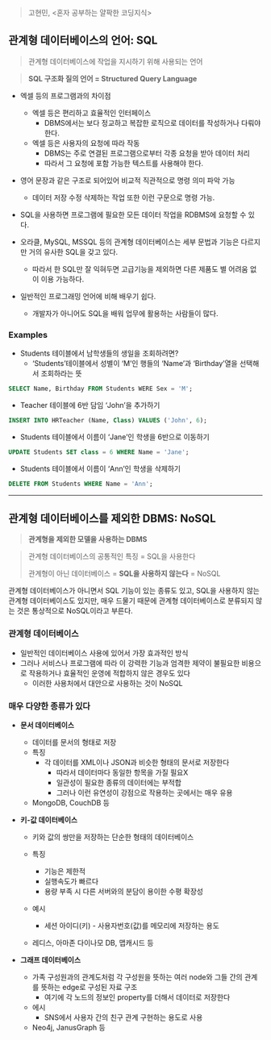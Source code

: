 > 고현민, <혼자 공부하는 얄팍한 코딩지식>

## 관계형 데이터베이스의 언어: SQL

> 관계형 데이터베이스에 작업을 지시하기 위해 사용되는 언어

> **SQL 구조화 질의 언어 = Structured Query Language**

- 엑셀 등의 프로그램과의 차이점

  - 엑셀 등은 편리하고 효율적인 인터페이스
    - DBMS에서는 보다 정교하고 복잡한 로직으로 데이터를 작성하거나 다뤄야한다.
  - 엑셀 등은 사용자의 요청에 따라 작동
    - DBMS는 주로 연결된 프로그램으로부터 각종 요청을 받아 데이터 처리
    - 따라서 그 요청에 포함 가능한 텍스트를 사용해야 한다.

- 영어 문장과 같은 구조로 되어있어 비교적 직관적으로 명령 의미 파악 가능

  - 데이터 저장 수정 삭제하는 작업 또한 이런 구문으로 명령 가능.

- SQL을 사용하면 프로그램에 필요한 모든 데이터 작업을 RDBMS에 요청할 수 있다.

- 오라클, MySQL, MSSQL 등의 관계형 데이터베이스는 세부 문법과 기능은 다르지만 거의 유사한 SQL을 갖고 있다.

  - 따라서 한 SQL만 잘 익혀두면 고급기능을 제외하면 다른 제품도 별 어려움 없이 이용 가능하다.

- 일반적인 프로그래밍 언어에 비해 배우기 쉽다.
  - 개발자가 아니어도 SQL을 배워 업무에 활용하는 사람들이 많다.

### **Examples**

- Students 테이블에서 남학생들의 생일을 조회하려면?
  - ‘Students’테이블에서 성별이 ‘M’인 행들의 ‘Name’과 ‘Birthday’열을 선택해서 조회하라는 뜻

```sql
SELECT Name, Birthday FROM Students WERE Sex = 'M';
```

- Teacher 테이블에 6반 담임 ‘John’을 추가하기

```sql
INSERT INTO HRTeacher (Name, Class) VALUES ('John', 6);
```

- Students 테이블에서 이름이 ‘Jane’인 학생을 6반으로 이동하기

```sql
UPDATE Students SET class = 6 WHERE Name = 'Jane';
```

- Students 테이블에서 이름이 ‘Ann’인 학생을 삭제하기

```sql
DELETE FROM Students WHERE Name = 'Ann';
```

---

## 관계형 데이터베이스를 제외한 DBMS: NoSQL

> **관계형을 제외한 모델을 사용하는 DBMS**

> 관계형 데이터베이스의 공통적인 특징 = SQL을 사용한다
>
> 관계형이 아닌 데이터베이스 = **SQL을 사용하지 않는다** = NoSQL

관계형 데이터베이스가 아니면서 SQL 기능이 있는 종류도 있고, SQL을 사용하지 않는 관계형 데이터베이스도 있지만, 매우 드물기 때문에 관계형 데이터베이스로 분류되지 않는 것은 통상적으로 NoSQL이라고 부른다.

### 관계형 데이터베이스

- 일반적인 데이터베이스 사용에 있어서 가장 효과적인 방식
- 그러나 서비스나 프로그램에 따라 이 강력한 기능과 엄격한 제약이 불필요한 비용으로 작용하거나 효율적인 운영에 적합하지 않은 경우도 있다
  - 이러한 사용처에서 대안으로 사용하는 것이 NoSQL

### 매우 다양한 종류가 있다

- **문서 데이터베이스**

  - 데이터를 문서의 형태로 저장
  - 특징
    - 각 데이터를 XML이나 JSON과 비슷한 형태의 문서로 저장한다
      - 따라서 데이터마다 동일한 항목을 가질 필요X
      - 일관성이 필요한 종류의 데이터에는 부적합
      - 그러나 이런 유연성이 강점으로 작용하는 곳에서는 매우 유용
  - MongoDB, CouchDB 등

- **키-값 데이터베이스**

  - 키와 값의 쌍만을 저장하는 단순한 형태의 데이터베이스
  - 특징

    - 기능은 제한적
    - 실행속도가 빠르다
    - 용량 부족 시 다른 서버와의 분담이 용이한 수평 확장성

  - 예시
    - 세션 아이디(키) - 사용자번호(값)를 메모리에 저장하는 용도
  - 레디스, 아마존 다이나모 DB, 맵캐시드 등

- **그래프 데이터베이스**
  - 가족 구성원과의 관계도처럼 각 구성원을 뜻하는 여러 node와 그들 간의 관계를 뜻하는 edge로 구성된 자료 구조
    - 여기에 각 노드의 정보인 property를 더해서 데이터로 저장한다
  - 에시
    - SNS에서 사용자 간의 친구 관계 구현하는 용도로 사용
  - Neo4j, JanusGraph 등
